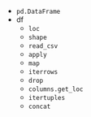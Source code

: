 - `pd.DataFrame`
- df
    - `loc`
    - `shape`
    - `read_csv`
    - `apply`
    - `map`
    - `iterrows`
    - `drop`
    - `columns.get_loc`
    - `itertuples`
    - `concat`